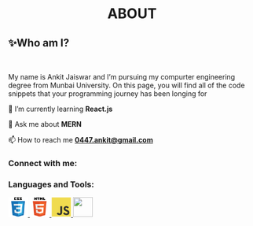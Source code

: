 <h1 align="center">ABOUT</h1>
<h2>✨Who am I?</h2></br>
<p>My name is Ankit Jaiswar and I’m pursuing my compurter engineering degree from Munbai University. On this page, you will find all of the code snippets that your programming journey has been longing for</p>



🌱 I’m currently learning **React.js**

💬 Ask me about **MERN**

📫 How to reach me **0447.ankit@gmail.com**

<h3 align="left">Connect with me:</h3>
<p align="left">
</p>

<h3 align="left">Languages and Tools:</h3>
<p align="left"> <a href="https://www.w3schools.com/css/" target="_blank" rel="noreferrer"> <img src="https://raw.githubusercontent.com/devicons/devicon/master/icons/css3/css3-original-wordmark.svg" alt="css3" width="40" height="40"/> </a> <a href="https://www.w3.org/html/" target="_blank" rel="noreferrer"> <img src="https://raw.githubusercontent.com/devicons/devicon/master/icons/html5/html5-original-wordmark.svg" alt="html5" width="40" height="40"/> </a> <a href="https://developer.mozilla.org/en-US/docs/Web/JavaScript" target="_blank" rel="noreferrer"> <img src="https://raw.githubusercontent.com/devicons/devicon/master/icons/javascript/javascript-original.svg" alt="javascript" width="40" height="40"/> </a> <a href="https://tailwindcss.com/"><img src="https://upload.wikimedia.org/wikipedia/commons/d/d5/Tailwind_CSS_Logo.svg" width="40" height="40"/ ></a></p>
